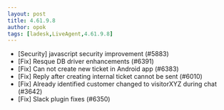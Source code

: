 ```yaml
---
layout: post
title: 4.61.9.8
author: opok
tags: [ladesk,LiveAgent,4.61.9.8]
---
```


- [Security] javascript security improvement (#5883)
- [Fix] Resque DB driver enhancements (#6391)
- [Fix] Can not create new ticket in Android app (#6383)
- [Fix] Reply after creating internal ticket cannot be sent (#6010)
- [Fix] Already identified customer changed to visitorXYZ during chat (#3642)
- [Fix] Slack plugin fixes (#6350)
